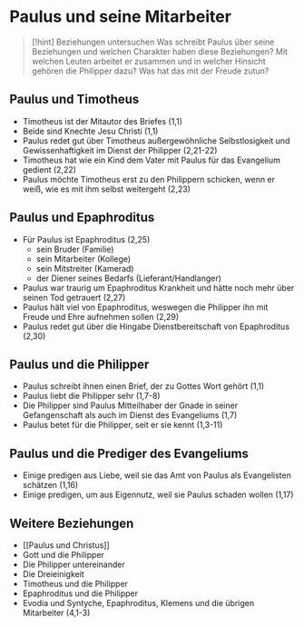 # Paulus und seine Mitarbeiter

> [!hint] Beziehungen untersuchen
> Was schreibt Paulus über seine Beziehungen und welchen Charakter haben diese Beziehungen? Mit welchen Leuten arbeitet er zusammen und in welcher Hinsicht gehören die Philipper dazu? Was hat das mit der Freude zutun?

## Paulus und Timotheus

- Timotheus ist der Mitautor des Briefes (1,1)
- Beide sind Knechte Jesu Christi (1,1)
- Paulus redet gut über Timotheus außergewöhnliche Selbstlosigkeit und Gewissenhaftigkeit im Dienst der Philipper (2,21-22)
- Timotheus hat wie ein Kind dem Vater mit Paulus für das Evangelium gedient (2,22)
- Paulus möchte Timotheus erst zu den Philippern schicken, wenn er weiß, wie es mit ihm selbst weitergeht (2,23)

## Paulus und Epaphroditus

- Für Paulus ist Epaphroditus (2,25)
	- sein Bruder (Familie)
	- sein Mitarbeiter (Kollege)
	- sein Mitstreiter (Kamerad)
	- der Diener seines Bedarfs (Lieferant/Handlanger)
- Paulus war traurig um Epaphroditus Krankheit und hätte noch mehr über seinen Tod getrauert (2,27)
- Paulus hält viel von Epaphroditus, weswegen die Philipper ihn mit Freude und Ehre aufnehmen sollen (2,29)
- Paulus redet gut über die Hingabe Dienstbereitschaft von Epaphroditus (2,30)

## Paulus und die Philipper

- Paulus schreibt ihnen einen Brief, der zu Gottes Wort gehört (1,1)
- Paulus liebt die Philipper sehr (1,7-8)
- Die Philipper sind Paulus Mitteilhaber der Gnade in seiner Gefangenschaft als auch im Dienst des Evangeliums (1,7)
- Paulus betet für die Philipper, seit er sie kennt (1,3-11)

## Paulus und die Prediger des Evangeliums

- Einige predigen aus Liebe, weil sie das Amt von Paulus als Evangelisten schätzen (1,16)
- Einige predigen, um aus Eigennutz, weil sie Paulus schaden wollen (1,17)

## Weitere Beziehungen

- [[Paulus und Christus]]
- Gott und die Philipper
- Die Philipper untereinander
- Die Dreieinigkeit
- Timotheus und die Philipper
- Epaphroditus und die Philipper
- Evodia und Syntyche, Epaphroditus, Klemens und die übrigen Mitarbeiter (4,1-3)